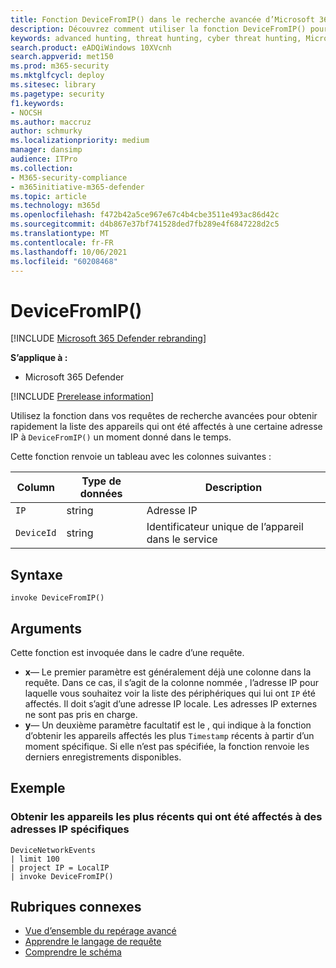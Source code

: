 ```yaml
---
title: Fonction DeviceFromIP() dans le recherche avancée d’Microsoft 365 Defender
description: Découvrez comment utiliser la fonction DeviceFromIP() pour obtenir les appareils affectés à une adresse IP spécifique
keywords: advanced hunting, threat hunting, cyber threat hunting, Microsoft 365 Defender, microsoft 365, m365, search, query, telemetry, schema reference, kusto, device, devicefromIP, function, enrichment
search.product: eADQiWindows 10XVcnh
search.appverid: met150
ms.prod: m365-security
ms.mktglfcycl: deploy
ms.sitesec: library
ms.pagetype: security
f1.keywords:
- NOCSH
ms.author: maccruz
author: schmurky
ms.localizationpriority: medium
manager: dansimp
audience: ITPro
ms.collection:
- M365-security-compliance
- m365initiative-m365-defender
ms.topic: article
ms.technology: m365d
ms.openlocfilehash: f472b42a5ce967e67c4b4cbe3511e493ac86d42c
ms.sourcegitcommit: d4b867e37bf741528ded7fb289e4f6847228d2c5
ms.translationtype: MT
ms.contentlocale: fr-FR
ms.lasthandoff: 10/06/2021
ms.locfileid: "60208468"
---
```

# <a name="devicefromip"></a>DeviceFromIP()

[!INCLUDE [Microsoft 365 Defender rebranding](../includes/microsoft-defender.md)]


**S’applique à :**
- Microsoft 365 Defender


[!INCLUDE [Prerelease information](../includes/prerelease.md)]


Utilisez la fonction dans vos requêtes de recherche avancées pour obtenir rapidement la liste des appareils qui ont été affectés à une certaine adresse IP à `DeviceFromIP()` un moment donné dans le temps. [](advanced-hunting-overview.md) 

Cette fonction renvoie un tableau avec les colonnes suivantes :

| Column | Type de données | Description |
|------------|-------------|-------------|
| `IP` | string | Adresse IP  |
| `DeviceId` | string | Identificateur unique de l’appareil dans le service |


## <a name="syntax"></a>Syntaxe

```kusto
invoke DeviceFromIP()
```

## <a name="arguments"></a>Arguments

Cette fonction est invoquée dans le cadre d’une requête.

- **x**— Le premier paramètre est généralement déjà une colonne dans la requête. Dans ce cas, il s’agit de la colonne nommée , l’adresse IP pour laquelle vous souhaitez voir la liste des périphériques qui lui ont `IP` été affectés. Il doit s’agit d’une adresse IP locale. Les adresses IP externes ne sont pas pris en charge.
- **y**— Un deuxième paramètre facultatif est le , qui indique à la fonction d’obtenir les appareils affectés les plus `Timestamp` récents à partir d’un moment spécifique. Si elle n’est pas spécifiée, la fonction renvoie les derniers enregistrements disponibles.

## <a name="example"></a>Exemple


### <a name="get-the-latest-devices-that-have-been-assigned-specific-ip-addresses"></a>Obtenir les appareils les plus récents qui ont été affectés à des adresses IP spécifiques

```kusto
DeviceNetworkEvents 
| limit 100 
| project IP = LocalIP 
| invoke DeviceFromIP()
```

## <a name="related-topics"></a>Rubriques connexes
- [Vue d’ensemble du repérage avancé](advanced-hunting-overview.md)
- [Apprendre le langage de requête](advanced-hunting-query-language.md)
- [Comprendre le schéma](advanced-hunting-schema-tables.md)
